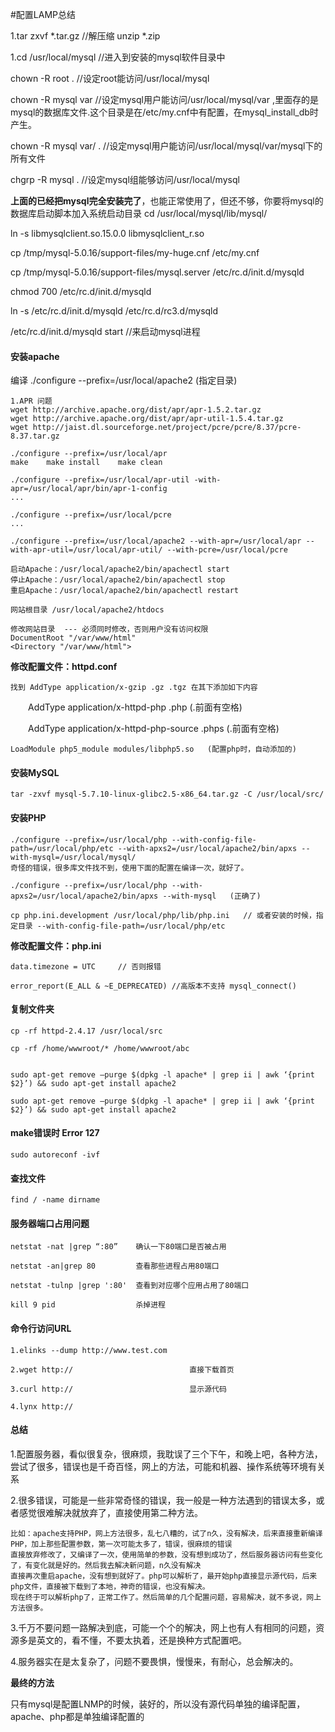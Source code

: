 #配置LAMP总结

1.tar zxvf *.tar.gz 	//解压缩	unzip *.zip

1.cd /usr/local/mysql 	//进入到安装的mysql软件目录中

chown -R root . //设定root能访问/usr/local/mysql 

chown -R mysql var //设定mysql用户能访问/usr/local/mysql/var ,里面存的是mysql的数据库文件.这个目录是在/etc/my.cnf中有配置，在mysql_install_db时产生。 

chown -R mysql var/ . //设定mysql用户能访问/usr/local/mysql/var/mysql下的所有文件 

chgrp -R mysql . //设定mysql组能够访问/usr/local/mysql 

**上面的已经把mysql完全安装完了**，也能正常使用了，但还不够，你要将mysql的数据库启动脚本加入系统启动目录 
cd /usr/local/mysql/lib/mysql/ 

ln -s libmysqlclient.so.15.0.0 libmysqlclient_r.so 

cp /tmp/mysql-5.0.16/support-files/my-huge.cnf /etc/my.cnf 

cp /tmp/mysql-5.0.16/support-files/mysql.server /etc/rc.d/init.d/mysqld 

chmod 700 /etc/rc.d/init.d/mysqld 

ln -s /etc/rc.d/init.d/mysqld /etc/rc.d/rc3.d/mysqld 

/etc/rc.d/init.d/mysqld start //来启动mysql进程 

#### 安装apache

编译	./configure --prefix=/usr/local/apache2	(指定目录)

	1.APR 问题 
	wget http://archive.apache.org/dist/apr/apr-1.5.2.tar.gz
	wget http://archive.apache.org/dist/apr/apr-util-1.5.4.tar.gz
	wget http://jaist.dl.sourceforge.net/project/pcre/pcre/8.37/pcre-8.37.tar.gz
	
	./configure --prefix=/usr/local/apr
	make	make install	make clean
	
	./configure --prefix=/usr/local/apr-util -with-apr=/usr/local/apr/bin/apr-1-config
	...
	
	./configure --prefix=/usr/local/pcre
	...
	
	./configure --prefix=/usr/local/apache2 --with-apr=/usr/local/apr --with-apr-util=/usr/local/apr-util/ --with-pcre=/usr/local/pcre
	
	启动Apache：/usr/local/apache2/bin/apachectl start
	停止Apache：/usr/local/apache2/bin/apachectl stop
	重启Apache：/usr/local/apache2/bin/apachectl restart
	
	网站根目录 /usr/local/apache2/htdocs
	
	修改网站目录	--- 必须同时修改，否则用户没有访问权限
	DocumentRoot "/var/www/html"
	<Directory "/var/www/html">
	
**修改配置文件：httpd.conf**
	
	找到 AddType application/x-gzip .gz .tgz 在其下添加如下内容

　　AddType application/x-httpd-php .php      (.前面有空格)

　　AddType application/x-httpd-php-source .phps        (.前面有空格)

	LoadModule php5_module modules/libphp5.so	(配置php时，自动添加的)
	
	
#### 安装MySQL

	tar -zxvf mysql-5.7.10-linux-glibc2.5-x86_64.tar.gz -C /usr/local/src/ 
	
#### 安装PHP
	
	./configure --prefix=/usr/local/php --with-config-file-path=/usr/local/php/etc --with-apxs2=/usr/local/apache2/bin/apxs --with-mysql=/usr/local/mysql/
	奇怪的错误，很多库文件找不到，使用下面的配置在编译一次，就好了。
	
	./configure --prefix=/usr/local/php --with-apxs2=/usr/local/apache2/bin/apxs --with-mysql	(正确了)
	
	cp php.ini.development /usr/local/php/lib/php.ini 	// 或者安装的时候，指定目录 --with-config-file-path=/usr/local/php/etc
	
**修改配置文件：php.ini**

	data.timezone = UTC		// 否则报错
	
	error_report(E_ALL & ~E_DEPRECATED)	//高版本不支持 mysql_connect()
	
	

#### 复制文件夹

	cp -rf httpd-2.4.17 /usr/local/src
	
	cp -rf /home/wwwroot/* /home/wwwroot/abc
	
	
	sudo apt-get remove –purge $(dpkg -l apache* | grep ii | awk ‘{print $2}’) && sudo apt-get install apache2
	
	sudo apt-get remove –purge $(dpkg -l apache* | grep ii | awk ‘{print $2}’) && sudo apt-get install apache2
	
#### make错误时  Error 127
	
	sudo autoreconf -ivf
	
#### 查找文件

	find / -name dirname
	
#### 服务器端口占用问题

	netstat -nat |grep “:80”	确认一下80端口是否被占用
	
	netstat -an|grep 80 		查看那些进程占用80端口
	
	netstat -tulnp |grep ':80'	查看到对应哪个应用占用了80端口
	
	kill 9 pid					杀掉进程
	
#### 命令行访问URL

	1.elinks --dump http://www.test.com	
	
	2.wget http://							直接下载首页
	
	3.curl http://							显示源代码
	
	4.lynx http://							
	
	
#### 总结
1.配置服务器，看似很复杂，很麻烦，我耽误了三个下午，和晚上吧，各种方法，尝试了很多，错误也是千奇百怪，网上的方法，可能和机器、操作系统等环境有关系

2.很多错误，可能是一些非常奇怪的错误，我一般是一种方法遇到的错误太多，或者感觉很难解决就放弃了，直接使用第二种方法。

	比如：apache支持PHP，网上方法很多，乱七八糟的，试了n久，没有解决，后来直接重新编译PHP，加上那些配置参数，第一次可能太多了，错误，很麻烦的错误
	直接放弃修改了，又编译了一次，使用简单的参数，没有想到成功了，然后服务器访问有些变化了，有变化就是好的。然后我去解决新问题，n久没有解决
	直接再次重启apache，没有想到就好了。php可以解析了，最开始php直接显示源代码，后来php文件，直接被下载到了本地，神奇的错误，也没有解决。
	现在终于可以解析php了，正常工作了。然后简单的几个配置问题，容易解决，就不多说，网上方法很多。
	
3.千万不要问题一路解决到底，可能一个个的解决，网上也有人有相同的问题，资源多是英文的，看不懂，不要太执着，还是换种方式配置吧。

4.服务器实在是太复杂了，问题不要畏惧，慢慢来，有耐心，总会解决的。

**最终的方法**

只有mysql是配置LNMP的时候，装好的，所以没有源代码单独的编译配置，apache、php都是单独编译配置的